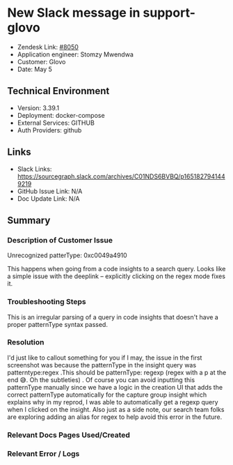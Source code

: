 # New Slack message in support-glovo <!-- Ticket Title  Hint: include keywords to make it searchable -->

- Zendesk Link: [#8050](https://sourcegraph.zendesk.com/agent/tickets/8050)
- Application engineer: Stomzy Mwendwa
- Customer: Glovo <!-- Redact if this contains personally identifying information -->
- Date: May 5

<!-- Data populated from integration, speak to Ben Gordon or Michael Bali if not working -->
<!-- During Internal team trial, fill missing data manually (we are waiting for all data to sync) -->

## Technical Environment
- Version: 3.39.1​
- Deployment: docker-compose
- External Services: GITHUB
- Auth Providers: github


## Links
<!-- Data for application engineer manual entry -->
- Slack Links: https://sourcegraph.slack.com/archives/C01NDS6BVBQ/p1651827941449219 
- GitHub Issue Link: N/A
- Doc Update Link: N/A

## Summary
### Description of Customer Issue
Unrecognized patterType: 0xc0049a4910 

This happens when going from a code insights to a search query. Looks like a simple issue with the deeplink – explicitly clicking on the regex mode fixes it.

### Troubleshooting Steps
This is an irregular parsing of a query in code insights that doesn't have a proper patternType syntax passed.
### Resolution
I'd just like to callout something for you if I may, the issue in the first screenshot was because the patternType in the insight query was patterntype:regex .This should be patternType: regexp (regex with a p at the end :sweat_smile:. Oh the subtleties) .
Of course you can avoid inputting this patternType manually since we have a logic in the creation UI that adds the correct patternType automatically for the capture group insight which explains why in my reprod, I was able to automatically get a regexp query when I clicked on the insight.
Also just as a side note, our search team folks are exploring adding an alias for regex to help avoid this error in the future.
### Relevant Docs Pages Used/Created

### Relevant Error / Logs
<!-- Please redact keys, tokens, and personal identifying information -->

